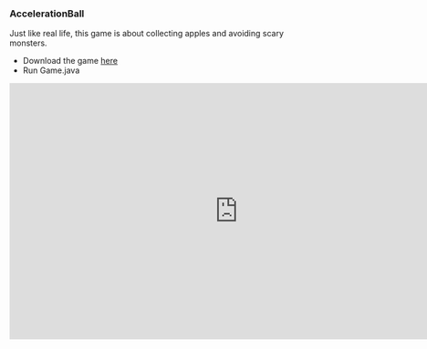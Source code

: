 ### AccelerationBall

Just like real life, this game is about collecting apples and avoiding scary monsters.

- Download the game
<a href="Yatzy.zip">here</a>
- Run Game.java

<!-- <iframe width="560" height="315" src="https://www.youtube.com/embed/nfvFV9y5Ji0" frameborder="0" allow="autoplay; encrypted-media" allowfullscreen></iframe> -->
<iframe width="800" height="450" src="https://www.youtube.com/embed/nfvFV9y5Ji0" frameborder="0" allow="autoplay; encrypted-media" allowfullscreen></iframe>



